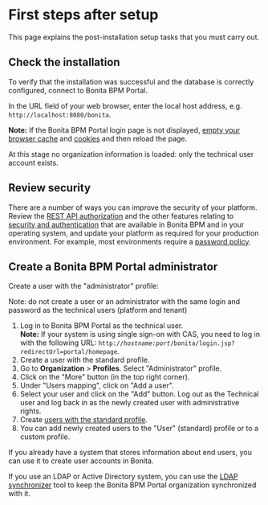 # First steps after setup

This page explains the post-installation setup tasks that you must carry out.

## Check the installation

To verify that the installation was successful and the database is correctly configured, connect to Bonita BPM Portal.

In the URL field of your web browser, enter the local host address, e.g. `http://localhost:8080/bonita`.

**Note:** If the Bonita BPM Portal login page is not displayed, [empty your browser cache](http://www.wikihow.com/Clear-Your-Browser's-Cache) and [cookies](http://www.wikihow.com/Clear-Your-Browser%27s-Cookies) and then reload the page.

At this stage no organization information is loaded: only the technical user account exists.

## Review security

There are a number of ways you can improve the security of your platform. 
Review the [REST API authorization](rest-api-authorization.md) and the other features relating to [security and authentication](_security-and-authentication.md) that are available in Bonita BPM and in your operating system, and update your platform as required for your production environment. 
For example, most environments require a [password policy](enforce-password-policy.md).

## Create a Bonita BPM Portal administrator

Create a user with the "administrator" profile:

Note: do not create a user or an administrator with the same login and password as the technical users (platform and tenant)

1. Log in to Bonita BPM Portal as the technical user.  
**Note:** If your system is using single sign-on with CAS, you need to log in with the following URL: `http://`_`hostname:port`_`/bonita/login.jsp?redirectUrl=portal/homepage`.
2. Create a user with the standard profile.
3. Go to **Organization** \> **Profiles**. Select "Administrator" profile.
4. Click on the "More" button (in the top right corner).
5. Under "Users mapping", click on "Add a user".
6. Select your user and click on the "Add" button. Log out as the Technical user and log back in as the newly created user with administrative rights.
7. Create [users with the standard profile](manage-a-user.md).
8. You can add newly created users to the "User" (standard) profile or to a custom profile.

If you already have a system that stores information about end users, you can use it to create user accounts in Bonita.

If you use an LDAP or Active Directory system, you can use the [LDAP synchronizer](ldap-synchronizer.md) tool to keep the Bonita BPM Portal organization synchronized with it.
